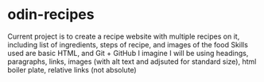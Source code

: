# odin-recipes
Current project is to create a recipe website with multiple recipes on it, including list of ingredients, steps of recipe, and images of the food 
Skills used are basic HTML, and Git + GitHub 
I imagine I will be using headings, paragraphs, links, images (with alt text and adjsuted for standard size), html boiler plate, relative links (not absolute)